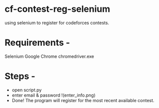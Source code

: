 # cf-contest-reg-selenium
using selenium to register for codeforces contests.

# Requirements - 
Selenium 
Google Chrome
chromedriver.exe

# Steps -
* open script.py
* enter email & password !(enter_info.png)
* Done! The program will register for the most recent available contest.
